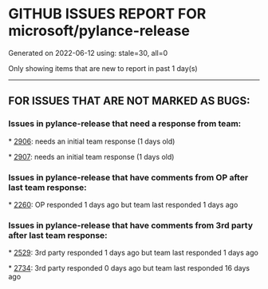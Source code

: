 
# GITHUB ISSUES REPORT FOR microsoft/pylance-release


Generated on 2022-06-12 using: stale=30, all=0


Only showing items that are new to report in past 1 day(s)


---

## FOR ISSUES THAT ARE NOT MARKED AS BUGS:


### Issues in pylance-release that need a response from team:


\* [2906](https://github.com/microsoft/pylance-release/issues/2906 "Extract method sometimes doesn't add a return statement"): needs an initial team response (1 days old)

\* [2907](https://github.com/microsoft/pylance-release/issues/2907 "Extension causes high cpu load"): needs an initial team response (1 days old)

### Issues in pylance-release that have comments from OP after last team response:


\* [2260](https://github.com/microsoft/pylance-release/issues/2260 "Pylance doesn't trigger if file created by command code"): OP responded 1 days ago but team last responded 1 days ago

### Issues in pylance-release that have comments from 3rd party after last team response:


\* [2529](https://github.com/microsoft/pylance-release/issues/2529 "Prompted to reload window every time on devcontainer open"): 3rd party responded 1 days ago but team last responded 1 days ago

\* [2734](https://github.com/microsoft/pylance-release/issues/2734 "reportMissingImports"): 3rd party responded 0 days ago but team last responded 16 days ago

